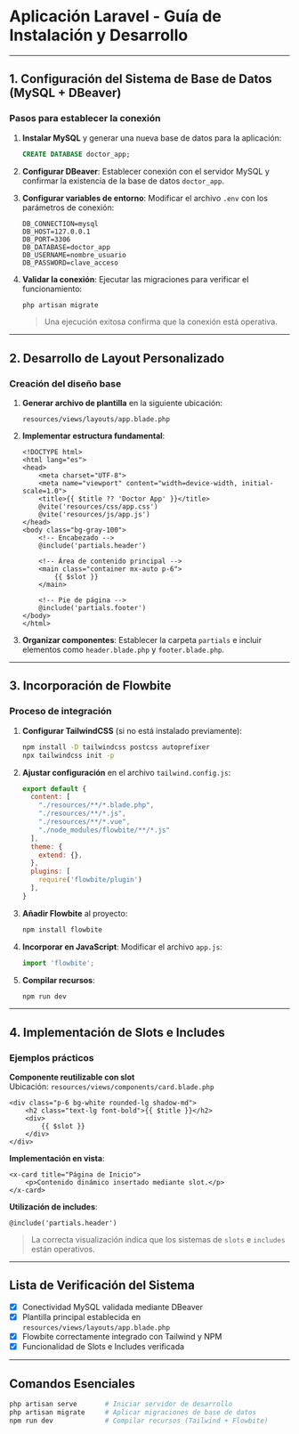 # Aplicación Laravel - Guía de Instalación y Desarrollo
---

## 1. Configuración del Sistema de Base de Datos (MySQL + DBeaver)

### Pasos para establecer la conexión

1. **Instalar MySQL** y generar una nueva base de datos para la aplicación:
   ```sql
   CREATE DATABASE doctor_app;
   ```

2. **Configurar DBeaver**: Establecer conexión con el servidor MySQL y confirmar la existencia de la base de datos `doctor_app`.

3. **Configurar variables de entorno**: Modificar el archivo `.env` con los parámetros de conexión:
   ```env
   DB_CONNECTION=mysql
   DB_HOST=127.0.0.1
   DB_PORT=3306
   DB_DATABASE=doctor_app
   DB_USERNAME=nombre_usuario
   DB_PASSWORD=clave_acceso
   ```

4. **Validar la conexión**: Ejecutar las migraciones para verificar el funcionamiento:
   ```bash
   php artisan migrate
   ```
   > Una ejecución exitosa confirma que la conexión está operativa.

---

## 2. Desarrollo de Layout Personalizado

### Creación del diseño base

1. **Generar archivo de plantilla** en la siguiente ubicación:
   ```
   resources/views/layouts/app.blade.php
   ```

2. **Implementar estructura fundamental**:
   ```blade
   <!DOCTYPE html>
   <html lang="es">
   <head>
       <meta charset="UTF-8">
       <meta name="viewport" content="width=device-width, initial-scale=1.0">
       <title>{{ $title ?? 'Doctor App' }}</title>
       @vite('resources/css/app.css')
       @vite('resources/js/app.js')
   </head>
   <body class="bg-gray-100">
       <!-- Encabezado -->
       @include('partials.header')
       
       <!-- Área de contenido principal -->
       <main class="container mx-auto p-6">
           {{ $slot }}
       </main>
       
       <!-- Pie de página -->
       @include('partials.footer')
   </body>
   </html>
   ```

3. **Organizar componentes**: Establecer la carpeta `partials` e incluir elementos como `header.blade.php` y `footer.blade.php`.

---

## 3. Incorporación de Flowbite

### Proceso de integración

1. **Configurar TailwindCSS** (si no está instalado previamente):
   ```bash
   npm install -D tailwindcss postcss autoprefixer
   npx tailwindcss init -p
   ```

2. **Ajustar configuración** en el archivo `tailwind.config.js`:
   ```js
   export default {
     content: [
       "./resources/**/*.blade.php",
       "./resources/**/*.js",
       "./resources/**/*.vue",
       "./node_modules/flowbite/**/*.js"
     ],
     theme: {
       extend: {},
     },
     plugins: [
       require('flowbite/plugin')
     ],
   }
   ```

3. **Añadir Flowbite** al proyecto:
   ```bash
   npm install flowbite
   ```

4. **Incorporar en JavaScript**: Modificar el archivo `app.js`:
   ```js
   import 'flowbite';
   ```

5. **Compilar recursos**:
   ```bash
   npm run dev
   ```

---

## 4. Implementación de Slots e Includes

### Ejemplos prácticos

**Componente reutilizable con slot**  
Ubicación: `resources/views/components/card.blade.php`
```blade
<div class="p-6 bg-white rounded-lg shadow-md">
    <h2 class="text-lg font-bold">{{ $title }}</h2>
    <div>
        {{ $slot }}
    </div>
</div>
```

**Implementación en vista**:
```blade
<x-card title="Página de Inicio">
    <p>Contenido dinámico insertado mediante slot.</p>
</x-card>
```

**Utilización de includes**:
```blade
@include('partials.header')
```

> La correcta visualización indica que los sistemas de `slots` e `includes` están operativos.

---

## Lista de Verificación del Sistema

- [x] Conectividad MySQL validada mediante DBeaver
- [x] Plantilla principal establecida en `resources/views/layouts/app.blade.php`
- [x] Flowbite correctamente integrado con Tailwind y NPM
- [x] Funcionalidad de Slots e Includes verificada

---

## Comandos Esenciales

```bash
php artisan serve       # Iniciar servidor de desarrollo
php artisan migrate     # Aplicar migraciones de base de datos
npm run dev             # Compilar recursos (Tailwind + Flowbite)
```
